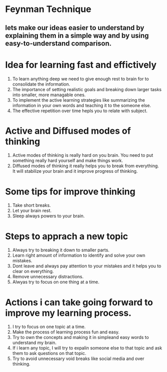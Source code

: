 # Feynman Technique

## lets make our ideas easier to understand by explaining them in a simple way and by using easy-to-understand comparison.

# Idea for learning fast and effictively

1. To learn anything deep we need to give enough rest to brain for to consolidate the information.
2. The importance of setting realistic goals and breaking down larger tasks into smaller, more managable ones.
3. To implement the active learning strategies like summarizing the information in your own words and teaching it to the someone else.
4. The effective repetition over time hepls you to relate with subject.


# Active and Diffused modes of thinking

1. Active modes of thinking is really hard on you brain. You need to put something really hard yourself and make things work.
2. Diffused modes of thinking it really helps you to break from everything. It will stabilize your brain and it improve progress of thinking.

# Some tips for improve thinking

1. Take short breaks.
2. Let your brain rest.
3. Sleep always powers to your brain.
   
# Steps to apprach a new topic

1. Always try to breaking it down to smaller parts.
2. Learn right amount of information to identify and solve your own mistakes.
3. Dont leave and always pay attention to your mistakes and it helps you to clear on everything.
4. Remove unnecessary distractions.
5. Alwyas try to focus on one thing at a time.
   
# Actions i can take going forward to improve my learning process.

1. I try to focus on one topic at a time.
2. Make the process of learning process fun and easy.
3. Try to own the concepts and making it in simpleand easy words to understand my brain.
4. If i learn any topic, I will try to expalin someone else to that topic and ask them to ask questions on that topic.
5. Try to avoid unnecessary void breaks like social media and over thinking.
   